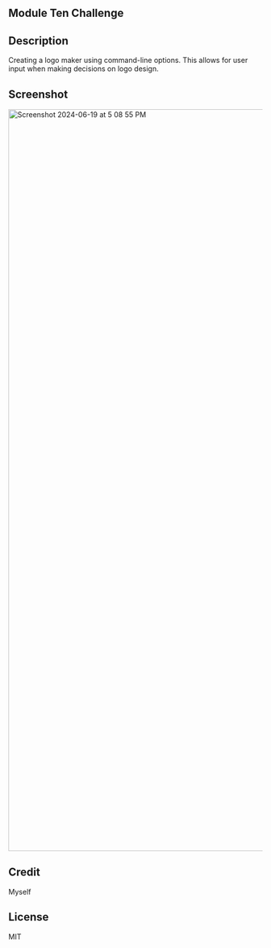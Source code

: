 ## Module Ten Challenge

## Description

Creating a logo maker using command-line options. This allows for user input when making decisions on logo design.

## Screenshot

<img width="1470" alt="Screenshot 2024-06-19 at 5 08 55 PM" src="https://github.com/SaltyCowrie/moduleTenChallenge/assets/150820140/15b8025d-4d53-4e4a-895e-b2d45f3a8169">

## Credit

Myself

## License

MIT